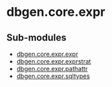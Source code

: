

<!--
   Copyright 2021 Modelyst LLC

   Licensed under the Apache License, Version 2.0 (the "License");
   you may not use this file except in compliance with the License.
   You may obtain a copy of the License at

       http://www.apache.org/licenses/LICENSE-2.0

   Unless required by applicable law or agreed to in writing, software
   distributed under the License is distributed on an "AS IS" BASIS,
   WITHOUT WARRANTIES OR CONDITIONS OF ANY KIND, either express or implied.
   See the License for the specific language governing permissions and
   limitations under the License.
 -->

# dbgen.core.expr

Sub-modules
-----------
* [dbgen.core.expr.expr](expr/)
* [dbgen.core.expr.exprstrat](exprstrat/)
* [dbgen.core.expr.pathattr](pathattr/)
* [dbgen.core.expr.sqltypes](sqltypes/)
